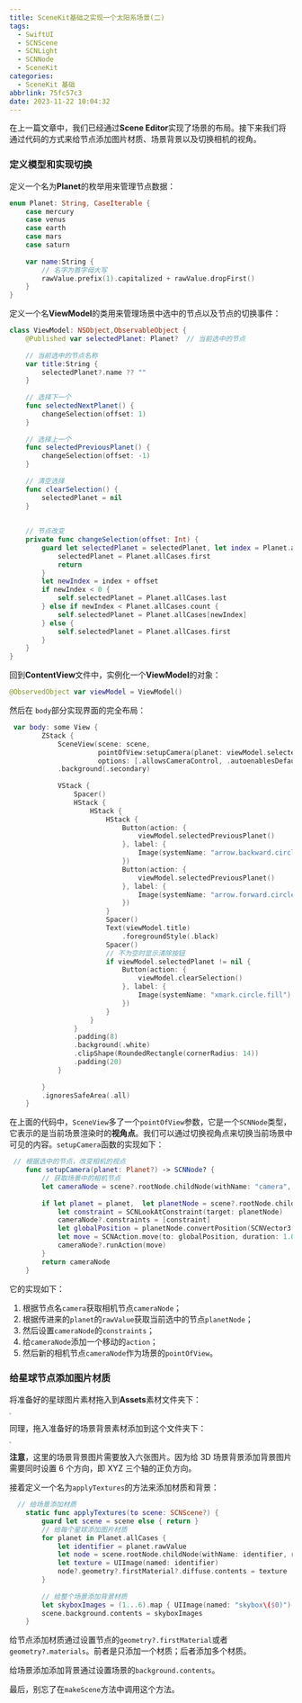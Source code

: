 ```yaml
---
title: SceneKit基础之实现一个太阳系场景(二)
tags:
  - SwiftUI
  - SCNScene
  - SCNLight
  - SCNNode
  - SceneKit
categories:
  - SceneKit 基础
abbrlink: 75fc57c3
date: 2023-11-22 10:04:32
---
```


在上一篇文章中，我们已经通过**Scene Editor**实现了场景的布局。接下来我们将通过代码的方式来给节点添加图片材质、场景背景以及切换相机的视角。



###  定义模型和实现切换

定义一个名为**Planet**的枚举用来管理节点数据：

```swift
enum Planet: String, CaseIterable {
    case mercury
    case venus
    case earth
    case mars
    case saturn
    
    var name:String {
        // 名字为首字母大写
        rawValue.prefix(1).capitalized + rawValue.dropFirst()
    }
}
```

<!--more-->

定义一个名**ViewModel**的类用来管理场景中选中的节点以及节点的切换事件：

````swift
class ViewModel: NSObject,ObservableObject {
    @Published var selectedPlanet: Planet?  // 当前选中的节点
    
    // 当前选中的节点名称
    var title:String {
        selectedPlanet?.name ?? ""
    }
    
    // 选择下一个
    func selectedNextPlanet() {
        changeSelection(offset: 1)
    }
    
    // 选择上一个
    func selectedPreviousPlanet() {
        changeSelection(offset: -1)
    }
    
    // 清空选择
    func clearSelection() {
        selectedPlanet = nil
    }
    
    
    // 节点改变
    private func changeSelection(offset: Int) {
        guard let selectedPlanet = selectedPlanet, let index = Planet.allCases.firstIndex(of: selectedPlanet) else {
            selectedPlanet = Planet.allCases.first
            return
        }
        let newIndex = index + offset
        if newIndex < 0 {
            self.selectedPlanet = Planet.allCases.last
        } else if newIndex < Planet.allCases.count {
            self.selectedPlanet = Planet.allCases[newIndex]
        } else {
            self.selectedPlanet = Planet.allCases.first
        }
    }
}

````

回到**ContentView**文件中，实例化一个**ViewModel**的对象：

```swift
@ObservedObject var viewModel = ViewModel()
```

然后在 `body`部分实现界面的完全布局：

```swift
 var body: some View {
        ZStack {
            SceneView(scene: scene,
                      pointOfView:setupCamera(planet: viewModel.selectedPlanet),
                      options: [.allowsCameraControl, .autoenablesDefaultLighting])
            .background(.secondary)
            
            VStack {
                Spacer()
                HStack {
                    HStack {
                        HStack {
                            Button(action: {
                                viewModel.selectedPreviousPlanet()
                            }, label: {
                                Image(systemName: "arrow.backward.circle.fill")
                            })
                            Button(action: {
                                viewModel.selectedPreviousPlanet()
                            }, label: {
                                Image(systemName: "arrow.forward.circle.fill")
                            })
                        }
                        Spacer()
                        Text(viewModel.title)
                            .foregroundStyle(.black)
                        Spacer()
                        // 不为空时显示清除按钮
                        if viewModel.selectedPlanet != nil {
                            Button(action: {
                                viewModel.clearSelection()
                            }, label: {
                                Image(systemName: "xmark.circle.fill")
                            })
                        }
                    }
                }
                .padding(8)
                .background(.white)
                .clipShape(RoundedRectangle(cornerRadius: 14))
                .padding(20)
            }
            
        }
        .ignoresSafeArea(.all)
    }
```

在上面的代码中，`SceneView`多了一个`pointOfView`参数，它是一个`SCNNode`类型，它表示的是当前场景渲染时的**视角点**。我们可以通过切换视角点来切换当前场景中可见的内容。`setupCamera`函数的实现如下：

```swift
 // 根据选中的节点，改变相机的视点
    func setupCamera(planet: Planet?) -> SCNNode? {
        // 获取场景中的相机节点
        let cameraNode = scene?.rootNode.childNode(withName: "camera", recursively: false)
        
        if let planet = planet,  let planetNode = scene?.rootNode.childNode(withName: planet.rawValue, recursively: false) {
            let constraint = SCNLookAtConstraint(target: planetNode)
            cameraNode?.constraints = [constraint]
            let globalPosition = planetNode.convertPosition(SCNVector3(50, 10, 0), to: nil)
            let move = SCNAction.move(to: globalPosition, duration: 1.0)
            cameraNode?.runAction(move)
        }
        return cameraNode
    }
```

它的实现如下：

1. 根据节点名`camera`获取相机节点`cameraNode`；
2. 根据传进来的`planet`的`rawValue`获取当前选中的节点`planetNode`；
3. 然后设置`cameraNode`的`constraints`；
4. 给`cameraNode`添加一个移动的`action`；
5. 然后新的相机节点`cameraNode`作为场景的`pointOfView`。

### 给星球节点添加图片材质

将准备好的星球图片素材拖入到**Assets**素材文件夹下：

<img src="https://swift-blogs.oss-cn-shanghai.aliyuncs.com/202311221022305.png" style="zoom:20%"/>

同理，拖入准备好的场景背景素材添加到这个文件夹下：

<img src="https://swift-blogs.oss-cn-shanghai.aliyuncs.com/202311221056208.png" style="zoom:20%"/>

**注意**，这里的场景背景图片需要放入六张图片。因为给 3D 场景背景添加背景图片需要同时设置 6 个方向，即 XYZ 三个轴的正负方向。



接着定义一个名为`applyTextures`的方法来添加材质和背景：

```swift
  // 给场景添加材质
    static func applyTextures(to scene: SCNScene?) {
        guard let scene = scene else { return }
        // 给每个星球添加图片材质
        for planet in Planet.allCases {
            let identifier = planet.rawValue
            let node = scene.rootNode.childNode(withName: identifier, recursively: false)
            let texture = UIImage(named: identifier)
            node?.geometry?.firstMaterial?.diffuse.contents = texture
        }
        
        // 给整个场景添加背景材质
        let skyboxImages = (1...6).map { UIImage(named: "skybox\($0)") }
        scene.background.contents = skyboxImages
    }
```

给节点添加材质通过设置节点的`geometry?.firstMaterial`或者`geometry?.materials`。前者是只添加一个材质；后者添加多个材质。

给场景添加添加背景通过设置场景的`background.contents`。

最后，别忘了在`makeScene`方法中调用这个方法。
